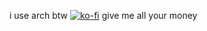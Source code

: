 i use arch btw
[![ko-fi](https://ko-fi.com/img/githubbutton_sm.svg)](https://ko-fi.com/S6S3QGHCA)
give me all your money
